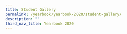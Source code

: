 ```yaml
---
title: Student Gallery
permalink: /yearbook/yearbook-2020/student-gallery/
description: ""
third_nav_title: Yearbook 2020
---
```

